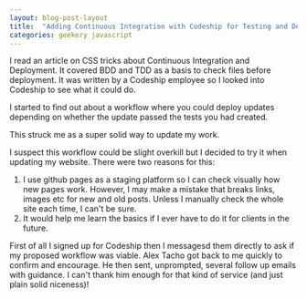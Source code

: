 ```yaml
---
layout: blog-post-layout
title:  "Adding Continuous Integration with Codeship for Testing and Deployment."
categories: geekery javascript
---
```


I read an article on CSS tricks about Continuous Integration and Deployment. It covered BDD and TDD as a basis to check files before deployment. It was written by a Codeship employee so I looked into Codeship to see what it could do.

I started to find out about a workflow where you could deploy updates depending on whether the update passed the tests you had created.

This struck me as a super solid way to update my work.

I suspect this workflow could be slight overkill but I decided to try it when updating my website. There were two reasons for this:

1. I use github pages as a staging platform so I can check visually how new pages work. However, I may make a mistake that breaks links, images etc for new and old posts. Unless I manually check the whole site each time, I can't be sure.
2. It would help me learn the basics if I ever have to do it for clients in the future.

First of all I signed up for Codeship then I messagesd them directly to ask if my proposed workflow was viable. Alex Tacho got back to me quickly to confirm and encourage. He then sent, unprompted, several follow up emails with guidance. I can't thank him enough for that kind of service (and just plain solid niceness)!


